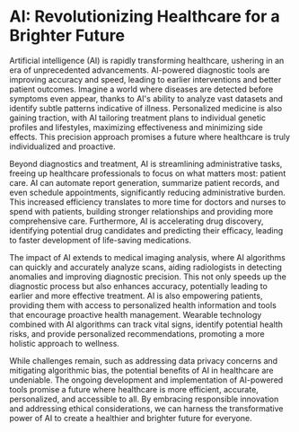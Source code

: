 # AI: Revolutionizing Healthcare for a Brighter Future

Artificial intelligence (AI) is rapidly transforming healthcare, ushering in an era of unprecedented advancements.  AI-powered diagnostic tools are improving accuracy and speed, leading to earlier interventions and better patient outcomes.  Imagine a world where diseases are detected before symptoms even appear, thanks to AI's ability to analyze vast datasets and identify subtle patterns indicative of illness.  Personalized medicine is also gaining traction, with AI tailoring treatment plans to individual genetic profiles and lifestyles, maximizing effectiveness and minimizing side effects.  This precision approach promises a future where healthcare is truly individualized and proactive.

Beyond diagnostics and treatment, AI is streamlining administrative tasks, freeing up healthcare professionals to focus on what matters most: patient care.  AI can automate report generation, summarize patient records, and even schedule appointments, significantly reducing administrative burden.  This increased efficiency translates to more time for doctors and nurses to spend with patients, building stronger relationships and providing more comprehensive care.  Furthermore, AI is accelerating drug discovery, identifying potential drug candidates and predicting their efficacy, leading to faster development of life-saving medications.

The impact of AI extends to medical imaging analysis, where AI algorithms can quickly and accurately analyze scans, aiding radiologists in detecting anomalies and improving diagnostic precision.  This not only speeds up the diagnostic process but also enhances accuracy, potentially leading to earlier and more effective treatment.  AI is also empowering patients, providing them with access to personalized health information and tools that encourage proactive health management.  Wearable technology combined with AI algorithms can track vital signs, identify potential health risks, and provide personalized recommendations, promoting a more holistic approach to wellness.

While challenges remain, such as addressing data privacy concerns and mitigating algorithmic bias, the potential benefits of AI in healthcare are undeniable.  The ongoing development and implementation of AI-powered tools promise a future where healthcare is more efficient, accurate, personalized, and accessible to all.  By embracing responsible innovation and addressing ethical considerations, we can harness the transformative power of AI to create a healthier and brighter future for everyone.